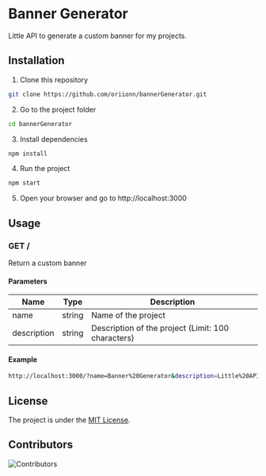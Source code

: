 # Banner Generator
Little API to generate a custom banner for my projects.

## Installation
1. Clone this repository
```bash
git clone https://github.com/oriionn/bannerGenerator.git 
```
2. Go to the project folder
```bash
cd bannerGenerator
```
3. Install dependencies
```bash
npm install
```
4. Run the project
```bash
npm start
```
5. Open your browser and go to http://localhost:3000

## Usage
### GET /
Return a custom banner
#### Parameters
| Name | Type | Description                                        |
|------| --- |----------------------------------------------------|
| name | string | Name of the project                                |
| description | string | Description of the project (Limit: 100 characters) |

#### Example
```bash
http://localhost:3000/?name=Banner%20Generator&description=Little%20API%20to%20generate%20a%20custom%20banner%20for%20my%20projects.
```

## License
The project is under the [MIT License](LICENSE).

## Contributors
![Contributors](https://contrib.rocks/image?repo=oriionn/bannerGenerator)